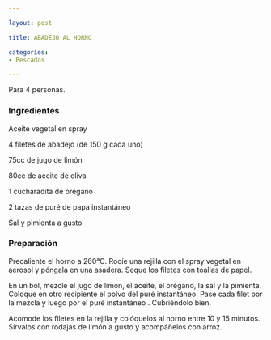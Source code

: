 ```yaml
---

layout: post

title: ABADEJO AL HORNO

categories:
- Pescados

---
```


Para 4 personas.

<h3>Ingredientes</h3>

Aceite vegetal en spray

4 filetes de abadejo (de 150 g cada uno)

75cc de jugo de limón

80cc de aceite de oliva

1 cucharadita de orégano

2 tazas de puré de papa instantáneo

Sal y pimienta a gusto

<h3>Preparación</h3>

Precaliente el horno a 260ªC. Rocíe una rejilla con el spray vegetal en aerosol y póngala en una asadera. Seque los filetes con toallas de papel.

En un bol, mezcle el jugo de limón, el aceite, el orégano, la sal y la pimienta. Coloque en otro recipiente el polvo del puré instantáneo. Pase cada filet por la mezcla y luego por el puré instantáneo . Cubriéndolo bien.

Acomode los filetes en la rejilla y colóquelos al horno entre 10 y 15 minutos. Sírvalos con rodajas de limón a gusto y acompáñelos con arroz.